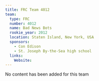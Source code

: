 ```yaml
---
title: FRC Team 4012
team:
  type: FRC
  number: 4012
  name: Bad News Bots
  rookie_year: 2012
  location: Staten Island, New York, USA
  sponsors:
    - Con Edison
    - St. Joseph By-the-Sea high school
  links:
    Website: 
---
```

No content has been added for this team